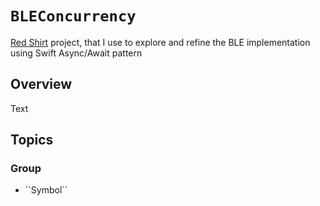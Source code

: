 # ``BLEConcurrency``

[Red Shirt](https://en.wikipedia.org/wiki/Redshirt_(stock_character)) project, that I use to explore and refine the BLE implementation using Swift Async/Await pattern 

## Overview

<!--@START_MENU_TOKEN@-->Text<!--@END_MENU_TOKEN@-->

## Topics

### <!--@START_MENU_TOKEN@-->Group<!--@END_MENU_TOKEN@-->

- <!--@START_MENU_TOKEN@-->``Symbol``<!--@END_MENU_TOKEN@-->
